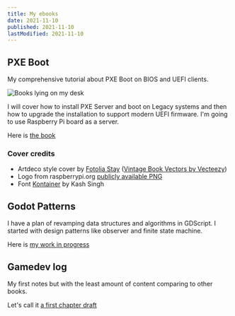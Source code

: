```yaml
---
title: My ebooks
date: 2021-11-10
published: 2021-11-10
lastModified: 2021-11-10
---
```


## PXE Boot

My comprehensive tutorial about PXE Boot on BIOS and UEFI clients.

![Books lying on my desk](./pxe-boot-book.jpg)

I will cover how to install PXE Server and boot on Legacy systems and then how to upgrade the installation to support modern UEFI firmware. I'm going to use Raspberry Pi board as a server.

Here is [the book](https://neupokoev-n.gitbook.io/pxe-boot/)

### Cover credits

- Artdeco style cover by [Fotolia Stay](https://www.vecteezy.com/vector-art/1406466-elegant-vintage-book-layout-and-design) (<a href="https://www.vecteezy.com/free-vector/vintage-book">Vintage Book Vectors by Vecteezy</a>)
- Logo from raspberrypi.org [publicly available PNG](http://www.raspberrypi.org/wp-content/uploads/2011/10/Raspi-PGB001.pngKontainer)
- Font [Kontainer](https://www.fontfabric.com/fonts/kontanter/) by Kash Singh 


## Godot Patterns

I have a plan of revamping data structures and algorithms in GDScript. I started with design patterns like observer and finite state machine.

Here is [my work in progress](https://neupokoev-n.gitbook.io/godot-patterns/)


## Gamedev log 

My first notes but with the least amount of content comparing to other books.

Let's call it [a first chapter draft](https://neupokoev-n.gitbook.io/bato-yo-slaget/)